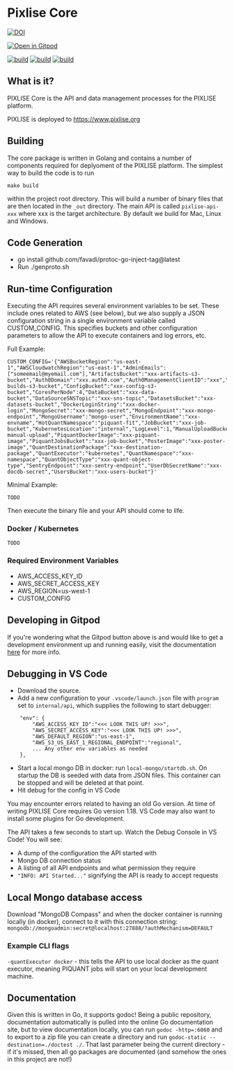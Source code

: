 # Pixlise Core


[![DOI](https://zenodo.org/badge/520044172.svg)](https://zenodo.org/badge/latestdoi/520044172)


[![Open in Gitpod](https://gitpod.io/button/open-in-gitpod.svg)](https://gitpod.io/#https://github.com/pixlise/core)

[![build](https://github.com/pixlise/core/actions/workflows/features.yml/badge.svg)](https://github.com/pixlise/core/actions/workflows/features.yml)
[![build](https://github.com/pixlise/core/actions/workflows/dev.yml/badge.svg?branch=development)](https://github.com/pixlise/core/actions/workflows/dev.yml)
[![build](https://github.com/pixlise/core/actions/workflows/release.yml/badge.svg?branch=main)](https://github.com/pixlise/core/actions/workflows/release.yml)

## What is it?

PIXLISE Core is the API and data management processes for the PIXLISE platform.

PIXLISE is deployed to https://www.pixlise.org

## Building

The core package is written in Golang and contains a number of components required for deplyoment of the PIXLISE platform. The simplest way to build the code is to run

``` shell
make build
```

within the project root directory. This will build a number of binary files that are then located in the `_out` directory. The main API is called `pixlise-api-xxx` where xxx is the target architecture. 
By default we build for Mac, Linux and Windows.

## Code Generation
- go install github.com/favadi/protoc-go-inject-tag@latest
- Run ./genproto.sh


## Run-time Configuration

Executing the API requires several environment variables to be set. These include ones related to AWS (see below), but we also supply a JSON configuration string in a single environment variable called CUSTOM_CONFIG. This specifies buckets and other configuration parameters to allow the API to execute containers and log errors, etc.

Full Example:

```
CUSTOM_CONFIG='{"AWSBucketRegion":"us-east-1","AWSCloudwatchRegion":"us-east-1","AdminEmails":["someemail@myemail.com"],"ArtifactsBucket":"xxx-artifacts-s3-bucket","Auth0Domain":"xxx.auth0.com","Auth0ManagementClientID":"xxx","Auth0ManagementSecret":"xxx","BuildsBucket":"xxx-builds-s3-bucket","ConfigBucket":"xxx-config-s3-bucket","CoresPerNode":4,"DataBucket":"xxx-data-bucket","DataSourceSNSTopic":"xxx-sns-topic","DatasetsBucket":"xxx-datasets-bucket","DockerLoginString":"xxx-docker-login","MongoSecret":"xxx-mongo-secret","MongoEndpoint":"xxx-mongo-endpoint","MongoUsername":"mongo-user","EnvironmentName":"xxx-envname","HotQuantNamespace":"piquant-fit","JobBucket":"xxx-job-bucket","KubernetesLocation":"internal","LogLevel":1,"ManualUploadBucket":"xxx-manual-upload","PiquantDockerImage":"xxx-piquant-image","PiquantJobsBucket":"xxx-job-bucket","PosterImage":"xxx-poster-image","QuantDestinationPackage":"xxx-destination-package","QuantExecutor":"kubernetes","QuantNamespace":"xxx-namespace","QuantObjectType":"xxx-quant-object-type","SentryEndpoint":"xxx-sentry-endpoint","UserDbSecretName":"xxx-docdb-secret","UsersBucket":"xxx-users-bucket"}'
```

Minimal Example:

`TODO`

Then execute the binary file and your API should come to life.

### Docker / Kubernetes

`TODO`

### Required Environment Variables

- AWS_ACCESS_KEY_ID
- AWS_SECRET_ACCESS_KEY
- AWS_REGION=us-west-1
- CUSTOM_CONFIG

## Developing in Gitpod

If you're wondering what the Gitpod button above is and would like to get a development environment up and running easily, visit the documentation [here](https://pixlise.gitlab.io/documentation/docs/build-and-release/getting-started/) for more info.

## Debugging in VS Code

- Download the source.
- Add a new configuration to your `.vscode/launch.json` file with `program` set to `internal/api`, which supplies the following to start debugger:
```
    "env": {
        "AWS_ACCESS_KEY_ID":"<<< LOOK THIS UP! >>>",
        "AWS_SECRET_ACCESS_KEY":"<<< LOOK THIS UP! >>>",
        "AWS_DEFAULT_REGION":"us-east-1",
        "AWS_S3_US_EAST_1_REGIONAL_ENDPOINT":"regional",
        ... Any other env variables as needed
    },
```

- Start a local mongo DB in docker: run `local-mongo/startdb.sh`. On startup the DB is seeded with data from JSON files. This container can be stopped and will be deleted at that point.
- Hit debug for the config in VS Code

You may encounter errors related to having an old Go version. At time of writing PIXLISE Core requires Go version 1.18. VS Code may also want to install some plugins for Go development.

The API takes a few seconds to start up. Watch the Debug Console in VS Code! You will see:
- A dump of the configuration the API started with
- Mongo DB connection status
- A listing of all API endpoints and what permission they require
- `"INFO: API Started..."` signifying the API is ready to accept requests

## Local Mongo database access

Download "MongoDB Compass" and when the docker container is running locally (in docker), connect to it with this connection string:
`mongodb://mongoadmin:secret@localhost:27888/?authMechanism=DEFAULT`

### Example CLI flags

`-quantExecutor docker` - this tells the API to use local docker as the quant executor, meaning PIQUANT jobs will start on your local development machine.

## Documentation

Given this is written in Go, it supports godoc! Being a public repository, documentation automatically is pulled into the online Go
documentation site, but to view documentation locally, you can run `godoc -http=:6060` and to export to a zip file you can create
a directory and run `godoc-static --destination=./doctest ./`. That last parameter being the current directory - if it's missed, then all go packages are documented (and somehow the ones in this project are not!)